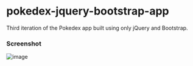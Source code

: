 # pokedex-jquery-bootstrap-app
Third iteration of the Pokedex app built using only jQuery and Bootstrap.

### Screenshot

![image](https://user-images.githubusercontent.com/45643632/118410120-debadf00-b65b-11eb-977b-93ccc470c6ee.png)
